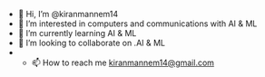 - 👋 Hi, I’m @kiranmannem14
- 👀 I’m interested in computers and communications with AI & ML
- 🌱 I’m currently learning AI & ML
- 💞️ I’m looking to collaborate on .AI & ML
- - 📫 How to reach me kiranmannem14@gmail.com

<!---
kiranmannem14/kiranmannem14 is a ✨ special ✨ repository because its `README.md` (this file) appears on your GitHub profile.
You can click the Preview link to take a look at your changes.
--->
